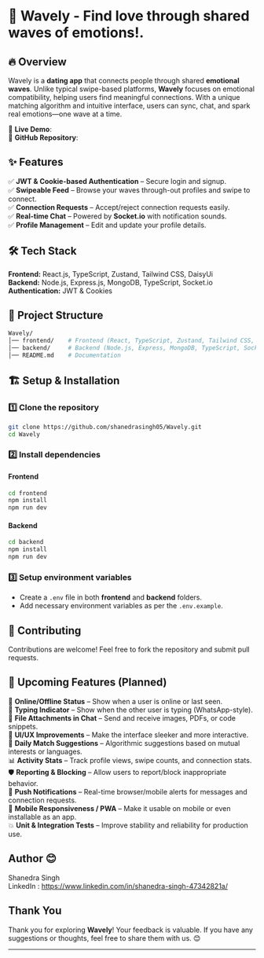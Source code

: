 # 🚀 Wavely - Find love through shared waves of emotions!.

## 🔥 Overview

Wavely is a **dating app** that connects people through shared **emotional waves**. Unlike typical swipe-based platforms, **Wavely** focuses on emotional compatibility, helping users find meaningful connections. With a unique matching algorithm and intuitive interface, users can sync, chat, and spark real emotions—one wave at a time.

🚀 **Live Demo**: [](#)  
📌 **GitHub Repository**: [](#)

## ✨ Features

✅ **JWT & Cookie-based Authentication** – Secure login and signup.  
✅ **Swipeable Feed** – Browse your waves through-out profiles and swipe to connect.  
✅ **Connection Requests** – Accept/reject connection requests easily.  
✅ **Real-time Chat** – Powered by **Socket.io** with notification sounds.  
✅ **Profile Management** – Edit and update your profile details.

## 🛠 Tech Stack

**Frontend:** React.js, TypeScript, Zustand, Tailwind CSS, DaisyUi  
**Backend:** Node.js, Express.js, MongoDB, TypeScript, Socket.io  
**Authentication:** JWT & Cookies

## 📂 Project Structure

```bash
Wavely/
│── frontend/    # Frontend (React, TypeScript, Zustand, Tailwind CSS, DaisyUi)
│── backend/     # Backend (Node.js, Express, MongoDB, TypeScript, Socket.io)
│── README.md    # Documentation
```

## 🏗️ Setup & Installation

### 1️⃣ Clone the repository

```bash
git clone https://github.com/shanedrasingh05/Wavely.git
cd Wavely
```

### 2️⃣ Install dependencies

#### Frontend

```bash
cd frontend
npm install
npm run dev
```

#### Backend

```bash
cd backend
npm install
npm run dev
```

### 3️⃣ Setup environment variables

- Create a `.env` file in both **frontend** and **backend** folders.
- Add necessary environment variables as per the `.env.example`.

## 🚀 Contributing

Contributions are welcome! Feel free to fork the repository and submit pull requests.

## 🧠 Upcoming Features (Planned)

🚧 **Online/Offline Status** – Show when a user is online or last seen.  
💬 **Typing Indicator** – Show when the other user is typing (WhatsApp-style).  
📎 **File Attachments in Chat** – Send and receive images, PDFs, or code snippets.  
🎨 **UI/UX Improvements** – Make the interface sleeker and more interactive.  
🎯 **Daily Match Suggestions** – Algorithmic suggestions based on mutual interests or languages.  
📊 **Activity Stats** – Track profile views, swipe counts, and connection stats.  
🛡️ **Reporting & Blocking** – Allow users to report/block inappropriate behavior.  
🔔 **Push Notifications** – Real-time browser/mobile alerts for messages and connection requests.  
📱 **Mobile Responsiveness / PWA** – Make it usable on mobile or even installable as an app.  
💥 **Unit & Integration Tests** – Improve stability and reliability for production use.

## Author 😊

Shanedra Singh \
LinkedIn : https://www.linkedin.com/in/shanedra-singh-47342821a/

## Thank You

Thank you for exploring **Wavely**! Your feedback is valuable. If you have any suggestions or thoughts, feel free to share them with us. 😊

---